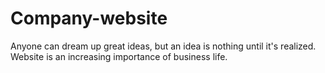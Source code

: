 # Company-website
Anyone can dream up great ideas, but an idea is nothing until it's realized. Website is an increasing importance of business life.
